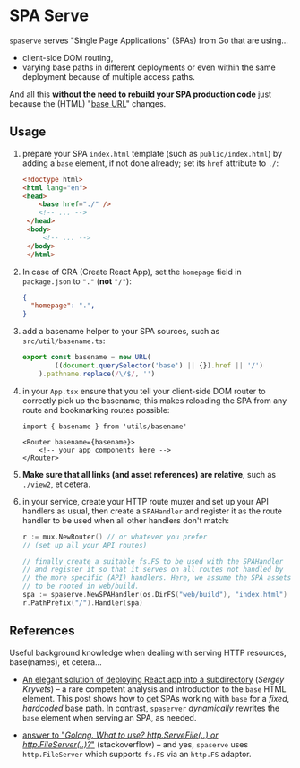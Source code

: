 # SPA Serve

`spaserve` serves "Single Page Applications" (SPAs) from Go that are using...

- client-side DOM routing,
- varying base paths in different deployments or even within the same deployment
  because of multiple access paths.

And all this **without the need to rebuild your SPA production code** just
because the (HTML) "[base
URL](https://developer.mozilla.org/en-US/docs/Web/HTML/Element/base)" changes.

## Usage

1. prepare your SPA `index.html` template (such as `public/index.html`) by
   adding a `base` element, if not done already; set its `href` attribute to
   `./`:

   ```html
   <!doctype html>
   <html lang="en">
   <head>
       <base href="./" />
       <!-- ... -->
    </head>
    <body>
        <!-- ... -->
    </body>
    </html>
   ```

2. In case of CRA (Create React App), set the `homepage` field in `package.json`
   to `"."` (**not** `"/"`):

   ```json
   {
     "homepage": ".",
   }
   ```

3. add a basename helper to your SPA sources, such as `src/util/basename.ts`:

   ```ts
   export const basename = new URL(
           ((document.querySelector('base') || {}).href || '/')
       ).pathname.replace(/\/$/, '')
   ```

4. in your `App.tsx` ensure that you tell your client-side DOM router to
   correctly pick up the basename; this makes reloading the SPA from any route
   and bookmarking routes possible:

   ```tsx
   import { basename } from 'utils/basename'

   <Router basename={basename}>
       <!-- your app components here -->
   </Router>
   ```

5. **Make sure that all links (and asset references) are relative**, such as
   `./view2`, et cetera.

6. in your service, create your HTTP route muxer and set up your API handlers as
   usual, then create a `SPAHandler` and register it as the route handler to be
   used when all other handlers don't match:

   ```go
   r := mux.NewRouter() // or whatever you prefer
   // (set up all your API routes)

   // finally create a suitable fs.FS to be used with the SPAHandler
   // and register it so that it serves on all routes not handled by
   // the more specific (API) handlers. Here, we assume the SPA assets
   // to be rooted in web/build.
   spa := spaserve.NewSPAHandler(os.DirFS("web/build"), "index.html")
   r.PathPrefix("/").Handler(spa)
   ```

## References

Useful background knowledge when dealing with serving HTTP resources,
base(names), et cetera...

- [An elegant solution of deploying React app into a
  subdirectory](https://skryvets.com/blog/2018/09/20/an-elegant-solution-of-deploying-react-app-into-a-subdirectory/)
  (_Sergey Kryvets_) – a rare competent analysis and introduction to the `base`
  HTML element. This post shows how to get SPAs working with `base` for a
  _fixed_, _hardcoded_ base path. In contrast, `spaserver` _dynamically_
  rewrites the `base` element when serving an SPA, as needed.

- [answer to "_Golang. What to use? http.ServeFile(..) or
  http.FileServer(..)?_"](https://stackoverflow.com/a/28798174/6632214)
  (stackoverflow) – and yes, `spaserve` uses `http.FileServer` which supports
  `fs.FS` via an `http.FS` adaptor.
